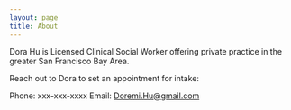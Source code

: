```yaml
---
layout: page
title: About
---
```


Dora Hu is Licensed Clinical Social Worker offering private practice in the greater San Francisco Bay Area.

Reach out to Dora to set an appointment for intake:

Phone:  xxx-xxx-xxxx
Email:  Doremi.Hu@gmail.com